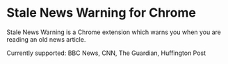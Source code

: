 # Stale News Warning for Chrome
Stale News Warning is a Chrome extension which warns you when you are reading 
an old news article.

Currently supported: BBC News, CNN, The Guardian, Huffington Post

